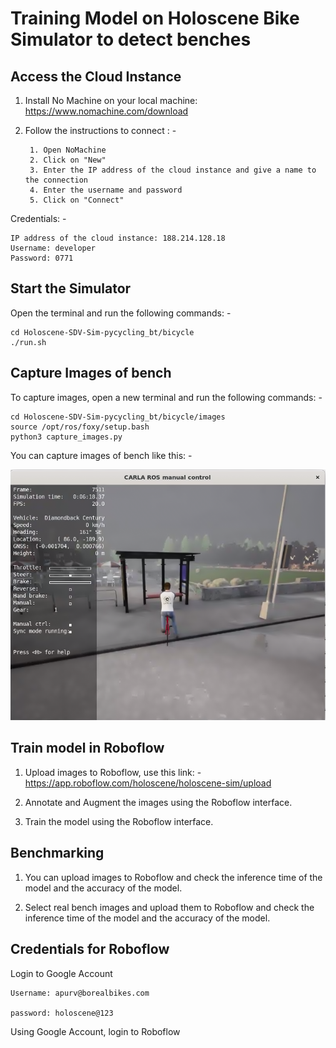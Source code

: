 # Training Model on Holoscene Bike Simulator to detect benches

## Access the Cloud Instance

1. Install No Machine on your local machine: https://www.nomachine.com/download

2. Follow the instructions to connect : - 

        1. Open NoMachine
        2. Click on "New"
        3. Enter the IP address of the cloud instance and give a name to the connection
        4. Enter the username and password
        5. Click on "Connect"

Credentials: -

```
IP address of the cloud instance: 188.214.128.18
Username: developer
Password: 0771
```

## Start the Simulator

Open the terminal and run the following commands: -

```
cd Holoscene-SDV-Sim-pycycling_bt/bicycle
./run.sh
```

## Capture Images of bench

To capture images, open a new terminal and run the following commands: -

```
cd Holoscene-SDV-Sim-pycycling_bt/bicycle/images
source /opt/ros/foxy/setup.bash
python3 capture_images.py
```

You can capture images of bench like this: -

![alt text](bench.png)

## Train model in Roboflow

1. Upload images to Roboflow, use this link: - https://app.roboflow.com/holoscene/holoscene-sim/upload

2. Annotate and Augment the images using the Roboflow interface.

3. Train the model using the Roboflow interface.

## Benchmarking

1. You can upload images to Roboflow and check the inference time of the model and the accuracy of the model.

2. Select real bench images and upload them to Roboflow and check the inference time of the model and the accuracy of the model.



## Credentials for Roboflow

Login to Google Account 

```
Username: apurv@borealbikes.com

password: holoscene@123
```

Using Google Account, login to Roboflow
